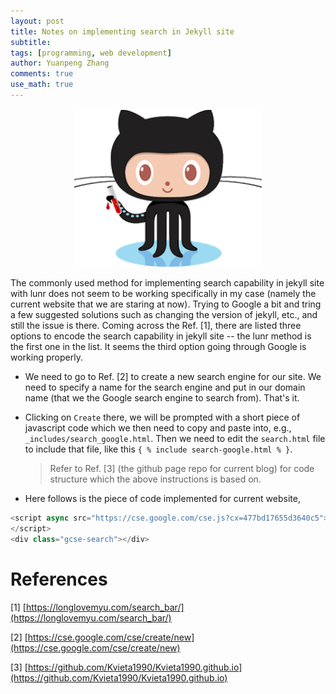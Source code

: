 ```yaml
---
layout: post
title: Notes on implementing search in Jekyll site
subtitle:
tags: [programming, web development]
author: Yuanpeng Zhang
comments: true
use_math: true
---
```


<p align='center'>
<img src="/assets/img/posts/jekyll.png"
   style="border:none;"
   width="300"
   alt="jekyll"
   title="jekyll" />
</p>

The commonly used method for implementing search capability in jekyll site with
lunr does not seem to be working specifically in my case (namely the current
website that we are staring at now). Trying to Google a bit and tring a few
suggested solutions such as changing the version of jekyll, etc., and still the
issue is there. Coming across the Ref. [1], there are listed three options to
encode the search capability in jekyll site -- the lunr method is the first one
in the list. It seems the third option going through Google is working properly.

- We need to go to Ref. [2] to create a new search engine for our site. We need
to specify a name for the search engine and put in our domain name (that we
the Google search engine to search from). That's it.

- Clicking on `Create` there, we will be prompted with a short piece of
javascript code which we then need to copy and paste into, e.g., `_includes/search_google.html`.
Then we need to edit the `search.html` file to include that file, like this `{ % include search-google.html % }`.

  > Refer to Ref. [3] (the github page repo for current blog) for code structure
which the above instructions is based on.

- Here follows is the piece of code implemented for current website,

```javascript
<script async src="https://cse.google.com/cse.js?cx=477bd17655d3640c5">
</script>
<div class="gcse-search"></div>
```

References
===

[1] [https://longlovemyu.com/search_bar/](https://longlovemyu.com/search_bar/)

[2] [https://cse.google.com/cse/create/new](https://cse.google.com/cse/create/new)

[3] [https://github.com/Kvieta1990/Kvieta1990.github.io](https://github.com/Kvieta1990/Kvieta1990.github.io)